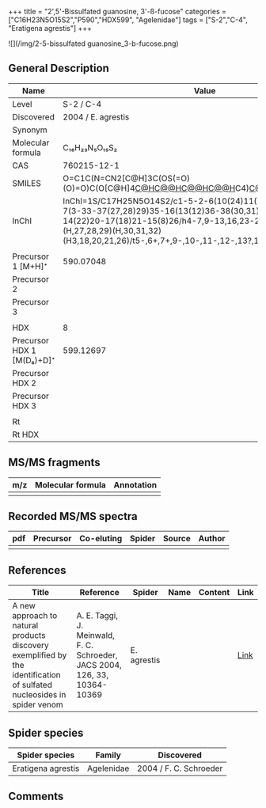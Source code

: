 +++
title = "2',5'-Bissulfated guanosine, 3'-ß-fucose"
categories = ["C16H23N5O15S2","P590","HDX599",
"Agelenidae"]
tags = ["S-2","C-4",
"Eratigena agrestis"]
+++

![](/img/2-5-bissulfated guanosine_3-b-fucose.png)

## General Description

| Name                      | Value              |
|---------------------------|--------------------|
| Level                     | S-2 / C-4                |
| Discovered                | 2004 / E. agrestis |
| Synonym                   |                    |
| Molecular formula         | C₁₆H₂₃N₅O₁₅S₂      |
| CAS                       | 760215-12-1        |
| SMILES | O=C1C(N=CN2[C@H]3C(OS(=O)(O)=O)C(O[C@H]4[C@H](O)[C@@H](O)[C@@H](O)[C@@H](C)C4)[C@@H](COS(=O)(O)=O)O3)=C2N=C(N)N1  |
| InChI  | InChI=1S/C17H25N5O14S2/c1-5-2-6(10(24)11(25)9(5)23)34-12-7(3-33-37(27,28)29)35-16(13(12)36-38(30,31)32)22-4-19-8-14(22)20-17(18)21-15(8)26/h4-7,9-13,16,23-25H,2-3H2,1H3,(H,27,28,29)(H,30,31,32)(H3,18,20,21,26)/t5-,6+,7+,9-,10-,11-,12-,13?,16+/m0/s1  |
|                           |                    |
| Precursor 1 [M+H]⁺        | 590.07048          |
| Precursor 2               |                    |
| Precursor 3               |                    |
|                           |                    |
| HDX                       | 8                  |
| Precursor HDX 1 [M(D₈)+D]⁺ | 599.12697          |
| Precursor HDX 2           |                    |
| Precursor HDX 3           |                    |
|                           |                    |
| Rt                        |                    |
| Rt HDX                    |                    |

## MS/MS fragments

| m/z | Molecular formula | Annotation |
|-----|-------------------|------------|
|     |                   |            |

## Recorded MS/MS spectra

| pdf | Precursor | Co-eluting | Spider | Source | Author |
|-----|-----------|------------|--------|--------|--------|
|     |           |            |        |        |        |

## References

| Title                                                                                                                  | Reference                                                                  | Spider      | Name | Content | Link                                           |
|------------------------------------------------------------------------------------------------------------------------|----------------------------------------------------------------------------|-------------|------|---------|------------------------------------------------|
| A new approach to natural products discovery exemplified by the identification of sulfated nucleosides in spider venom | A. E. Taggi, J. Meinwald, F. C. Schroeder, JACS 2004, 126, 33, 10364-10369 | E. agrestis |      |         | [Link](https://pubs.acs.org/doi/abs/10.1021/ja047416n) |

## Spider species

| Spider species     | Family       | Discovered             |
|--------------------|--------------|------------------------|
| Eratigena agrestis | Agelenidae | 2004 / F. C. Schroeder |

## Comments